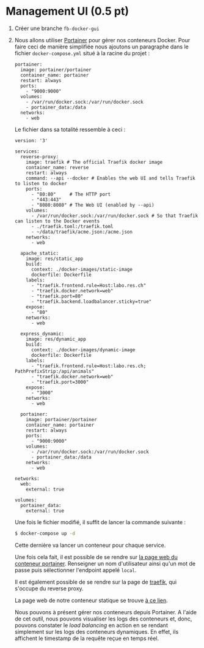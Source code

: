 # Management UI (0.5 pt)

1. Créer une branche `fb-docker-gui`

2. Nous allons utiliser [Portainer](<https://www.portainer.io/>) pour gérer nos conteneurs Docker. Pour faire ceci de manière simplifiée nous ajoutons un paragraphe dans le fichier `docker-compose.yml` situé à la racine du projet : 

   ```
   portainer:
     image: portainer/portainer
     container_name: portainer
     restart: always
     ports:
       - "9000:9000"
     volumes:
       - /var/run/docker.sock:/var/run/docker.sock
       - portainer_data:/data
     networks:
       - web
   ```

   Le fichier dans sa totalité ressemble à ceci :

   ```
   version: '3'
   
   services:
     reverse-proxy:
       image: traefik # The official Traefik docker image
       container_name: reverse
       restart: always
       command: --api --docker # Enables the web UI and tells Traefik to listen to docker
       ports:
         - "80:80"     # The HTTP port
         - "443:443"
         - "8080:8080" # The Web UI (enabled by --api)
       volumes:
         - /var/run/docker.sock:/var/run/docker.sock # So that Traefik can listen to the Docker events
         - ./traefik.toml:/traefik.toml
         - ~/data/traefik/acme.json:/acme.json
       networks:
         - web
   
     apache_static:
       image: res/static_app
       build:
         context: ./docker-images/static-image
         dockerfile: Dockerfile
       labels:
         - "traefik.frontend.rule=Host:labo.res.ch"
         - "traefik.docker.network=web"
         - "traefik.port=80"
         - "traefik.backend.loadbalancer.sticky=true"
       expose:
         - "80"
       networks:
         - web
   
     express_dynamic:
       image: res/dynamic_app
       build:
         context: ./docker-images/dynamic-image
         dockerfile: Dockerfile
       labels:
         - "traefik.frontend.rule=Host:labo.res.ch; PathPrefixStrip:/api/animals"
         - "traefik.docker.network=web"
         - "traefik.port=3000"
       expose:
         - "3000"
       networks:
         - web
   
     portainer:
       image: portainer/portainer
       container_name: portainer
       restart: always
       ports:
         - "9000:9000"
       volumes:
         - /var/run/docker.sock:/var/run/docker.sock
         - portainer_data:/data
       networks:
         - web
   
   networks:
     web:
       external: true
   
   volumes:
     portainer_data:
       external: true
   ```

   Une fois le fichier modifié, il suffit de lancer la commande suivante :

   ```bash
   $ docker-compose up -d
   ```

   Cette dernière va lancer un conteneur pour chaque service. 
   
   Une fois cela fait, il est possible de se rendre sur [la page web du conteneur portainer](http://labo.res.ch:9000/#/home). Renseigner un nom d'utilisateur ainsi qu'un mot de passe puis sélectionner l'endpoint appelé `local`.
   
   Il est également possible de se rendre sur la page de [traefik](<http://labo.res.ch:8080/dashboard/>), qui s'occupe du reverse proxy.
   
   La page web de notre conteneur statique se trouve [à ce lien](http://labo.res.ch).
   
   Nous pouvons à présent gérer nos conteneurs depuis Portainer. A l'aide de cet outil, nous pouvons visualiser les logs des conteneurs et, donc, pouvons constater le *load balancing* en action en se rendant simplement sur les logs des conteneurs dynamiques. En effet, ils affichent le timestamp de la requête reçue en temps réel.

